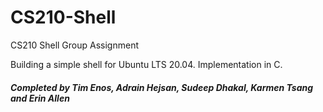 # CS210-Shell
CS210 Shell Group Assignment

Building a simple shell for Ubuntu LTS 20.04. Implementation in C.

##### Completed by Tim Enos, Adrain Hejsan, Sudeep Dhakal, Karmen Tsang and Erin Allen
